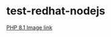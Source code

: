 # test-redhat-nodejs
[PHP 8.1 Image link](https://catalog.redhat.com/software/containers/ubi9/php-81/62e8e662f6d3d47e19779b01?architecture=amd64&image=657169b9160f22feda11c466&container-tabs=overview)